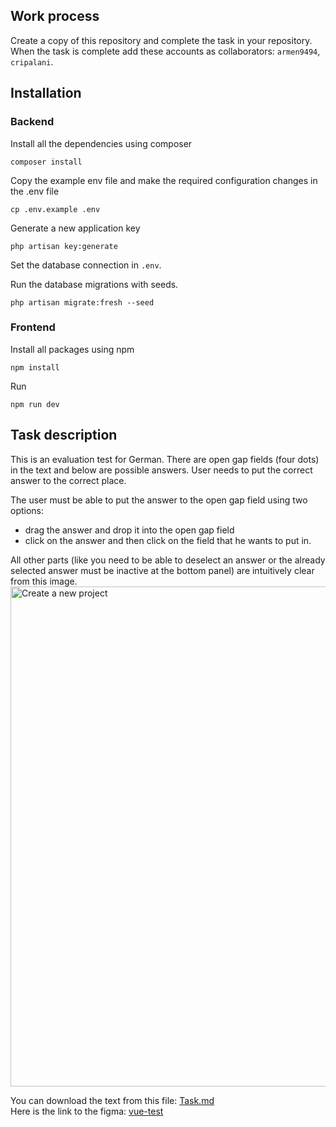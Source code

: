 ## Work process

Create a copy of this repository and complete the task in your repository. 
When the task is complete add these accounts as collaborators: `armen9494`, `cripalani`.

## Installation

### Backend

Install all the dependencies using composer

```
composer install
```

Copy the example env file and make the required configuration changes in the .env file

```
cp .env.example .env
```

Generate a new application key

```
php artisan key:generate
```

Set the database connection in `.env`.

Run the database migrations with seeds.

```
php artisan migrate:fresh --seed
```

### Frontend

Install all packages using npm

```
npm install
```

Run

```
npm run dev
```

## Task description

This is an evaluation test for German. There are open gap fields (four dots) in the text and below are possible answers. 
User needs to put the correct answer to the correct place.

The user must be able to put the answer to the open gap field using two options:
- drag the answer and drop it into the open gap field  
- click on the answer and then click on the field that he wants to put in.

All other parts (like you need to be able to deselect an answer or the already selected answer must be inactive at the bottom panel) 
are intuitively clear from this image.
<img width="800" alt="Create a new project" src="docs/Task.jpg">


You can download the text from this file: [Task.md](docs/Task.md)  
Here is the link to the figma: <a href="https://www.figma.com/file/DbbmyAKbonIbVAFQMEqq0S/EVT---vue-test?node-id=0%3A1">vue-test<a/>
